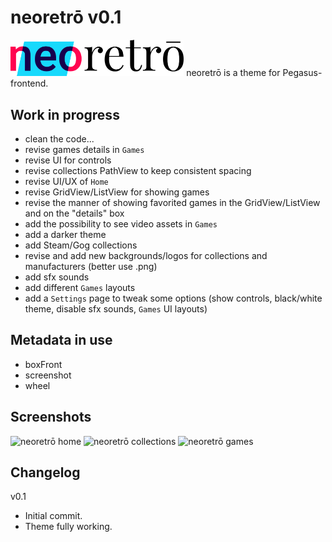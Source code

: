 # neoretrō v0.1

<img src="assets/logo_neoretro.png" width="55%" title="neoretrō logo" />
neoretrō is a theme for Pegasus-frontend.

## Work in progress
- clean the code...
- revise games details in `Games`
- revise UI for controls
- revise collections PathView to keep consistent spacing
- revise UI/UX of `Home`
- revise GridView/ListView for showing games
- revise the manner of showing favorited games in the GridView/ListView and on the "details" box
- add the possibility to see video assets in `Games`
- add a darker theme
- add Steam/Gog collections
- revise and add new backgrounds/logos for collections and manufacturers (better use .png)
- add sfx sounds
- add different `Games` layouts
- add a `Settings` page to tweak some options (show controls, black/white theme, disable sfx sounds, `Games` UI layouts)

## Metadata in use
- boxFront
- screenshot
- wheel

## Screenshots

<img src="https://raw.githubusercontent.com/valsou/neoretro/readme_assets/assets/neoretro_v01_home.jpg" title="neoretrō home" />

<img src="https://raw.githubusercontent.com/valsou/neoretro/readme_assets/assets/neoretro_v01_collections.jpg" title="neoretrō collections" />

<img src="https://raw.githubusercontent.com/valsou/neoretro/readme_assets/assets/neoretro_v01_games.jpg" title="neoretrō games" />

## Changelog
v0.1
- Initial commit.
- Theme fully working.
